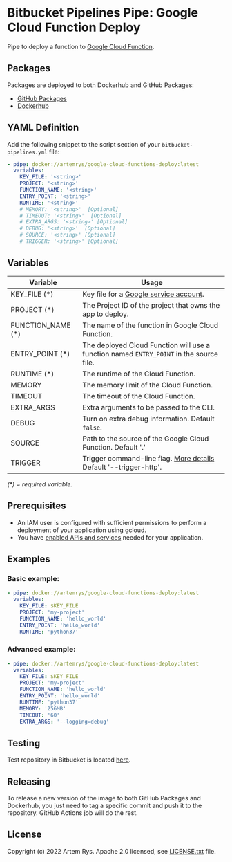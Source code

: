 # Bitbucket Pipelines Pipe: Google Cloud Function Deploy

Pipe to deploy a function to [Google Cloud Function][gcf].

## Packages

Packages are deployed to both Dockerhub and GitHub Packages:

* [GitHub Packages](https://github.com/artemrys/google-cloud-functions-deploy/pkgs/container/google-cloud-functions-deploy)
* [Dockerhub](https://hub.docker.com/r/artemrys/google-cloud-functions-deploy)

## YAML Definition

Add the following snippet to the script section of your `bitbucket-pipelines.yml` file:

```yaml
- pipe: docker://artemrys/google-cloud-functions-deploy:latest
  variables:
    KEY_FILE: '<string>'
    PROJECT: '<string>'
    FUNCTION_NAME: '<string>'
    ENTRY_POINT: '<string>'
    RUNTIME: '<string>'
    # MEMORY: '<string>'  [Optional]
    # TIMEOUT: '<string>'  [Optional]
    # EXTRA_ARGS: '<string>' [Optional]
    # DEBUG: '<string>'  [Optional]
    # SOURCE: '<string>' [Optional]
    # TRIGGER: '<string>' [Optional]
```

## Variables

| Variable                   | Usage                                                |
| ----------------------------- | ---------------------------------------------------- |
| KEY_FILE (*)                  |  Key file for a [Google service account](https://cloud.google.com/iam/docs/creating-managing-service-account-keys). |
| PROJECT (*)                   |  The Project ID of the project that owns the app to deploy. |
| FUNCTION_NAME (*)             |  The name of the function in Google Cloud Function. |
| ENTRY_POINT (*)               |  The deployed Cloud Function will use a function named `ENTRY_POINT` in the source file. |
| RUNTIME (*)                   |  The runtime of the Cloud Function. |
| MEMORY                        |  The memory limit of the Cloud Function. |
| TIMEOUT                       |  The timeout of the Cloud Function. |
| EXTRA_ARGS                    |  Extra arguments to be passed to the CLI. |
| DEBUG                         |  Turn on extra debug information. Default `false`. |
| SOURCE                        |  Path to the source of the Google Cloud Function. Default '.' |
| TRIGGER                       |  Trigger command-line flag. [More details](https://cloud.google.com/functions/docs/concepts/events-triggers) Default '--trigger-http'. |

_(*) = required variable._


## Prerequisites

* An IAM user is configured with sufficient permissions to perform a deployment of your application using gcloud.
* You have [enabled APIs and services](https://cloud.google.com/service-usage/docs/enable-disable) needed for your application.


## Examples

### Basic example:

```yaml
- pipe: docker://artemrys/google-cloud-functions-deploy:latest
  variables:
    KEY_FILE: $KEY_FILE
    PROJECT: 'my-project'
    FUNCTION_NAME: 'hello_world'
    ENTRY_POINT: 'hello_world'
    RUNTIME: 'python37'
```

### Advanced example:

```yaml
- pipe: docker://artemrys/google-cloud-functions-deploy:latest
  variables:
    KEY_FILE: $KEY_FILE
    PROJECT: 'my-project'
    FUNCTION_NAME: 'hello_world'
    ENTRY_POINT: 'hello_world'
    RUNTIME: 'python37'
    MEMORY: '256MB'
    TIMEOUT: '60'
    EXTRA_ARGS: '--logging=debug'
```

## Testing

Test repository in Bitbucket is located [here](https://bitbucket.org/ArtemRys/google-cloud-functions-deploy-test-repo).

## Releasing

To release a new version of the image to both GitHub Packages and Dockerhub, you just need to tag a specific commit and push it to the repository. GitHub Actions job will do the rest.

## License
Copyright (c) 2022 Artem Rys.
Apache 2.0 licensed, see [LICENSE.txt](LICENSE.txt) file.

[gcf]: https://cloud.google.com/functions
[bitbucket_repo]: https://bitbucket.org/ArtemRys/google-cloud-functions-deploy

